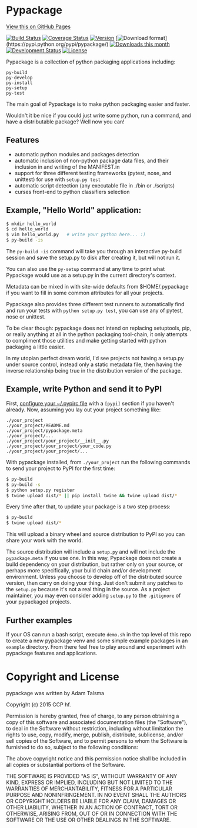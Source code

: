 # Pypackage

[View this on GitHub Pages](http://ccpgames.github.io/pypackage/)

[![Build Status](https://travis-ci.org/ccpgames/pypackage.svg?branch=master)](https://travis-ci.org/ccpgames/pypackage)
[![Coverage Status](https://coveralls.io/repos/ccpgames/pypackage/badge.svg?branch=master)](https://coveralls.io/r/ccpgames/pypackage?branch=master)
[![Version](https://img.shields.io/pypi/v/pypackage.svg)](https://pypi.python.org/pypi/pypackage/)
[![Download format](https://img.shields.io/badge/format-wheel-green.svg?)](https://pypi.python.org/pypi/pypackage/)
[![Downloads this month](https://img.shields.io/pypi/dm/pypackage.svg)](https://pypi.python.org/pypi/pypackage/)
[![Development Status](https://img.shields.io/badge/status-beta-orange.svg)](https://pypi.python.org/pypi/pypackage/)
[![License](https://img.shields.io/github/license/ccpgames/pypackage.svg)](https://pypi.python.org/pypi/pypackage/)

Pypackage is a collection of python packaging applications including:

    py-build
    py-develop
    py-install
    py-setup
    py-test

The main goal of Pypackage is to make python packaging easier and faster.

Wouldn't it be nice if you could just write some python, run a command, and
have a distributable package? Well now you can!


## Features

 * automatic python modules and packages detection
 * automatic inclusion of non-python package data files, and their inclusion in and writing of the MANIFEST.in
 * support for three different testing frameworks (pytest, nose, and unittest) for use with `setup.py test`
 * automatic script detection (any executable file in ./bin or ./scripts)
 * curses front-end to python classifiers selection


## Example, "Hello World" application:

```bash
$ mkdir hello_world
$ cd hello_world
$ vim hello_world.py   # write your python here... :)
$ py-build -is
```

The `py-build -is` command will take you through an interactive py-build
session and save the setup.py to disk after creating it, but will not run it.

You can also use the `py-setup` command at any time to print what Pypackage
would use as a setup.py in the current directory's context.

Metadata can be mixed in with site-wide defaults from $HOME/.pypackage if you
want to fill in some common attributes for all your projects.

Pypackage also provides three different test runners to automatically find and
run your tests with `python setup.py test`, you can use any of pytest, nose or
unittest.

To be clear though: pypackage does not intend on replacing setuptools, pip, or
really anything at all in the python packaging tool-chain, it only attempts to
compliment those utilities and make getting started with python packaging a
little easier.

In my utopian perfect dream world, I'd see projects not having a setup.py under
source control, instead only a static metadata file, then having the inverse
relationship being true in the distribution version of the package.


## Example, write Python and send it to PyPI

First, [configure your ~/.pypirc file](https://docs.python.org/2/distutils/packageindex.html#pypirc) with a `[pypi]` section if you haven't already. Now, assuming you lay out your project something like:

    ./your_project
    ./your_project/README.md
    ./your_project/pypackage.meta
    ./your_project/...
    ./your_project/your_project/__init__.py
    ./your_project/your_project/your_code.py
    ./your_project/your_project/...

With pypackage installed, from `./your_project` run the following commands to send your project to PyPI for the first time:

```bash
$ py-build
$ py-build -s
$ python setup.py register
$ twine upload dist/* || pip install twine && twine upload dist/*
```

Every time after that, to update your package is a two step process:

```bash
$ py-build
$ twine upload dist/*
```

This will upload a binary wheel and source distribution to PyPI so you can share your work with the world.

The source distribution will include a `setup.py` and will not include the `pypackage.meta` if you use one. In this way, Pypackage does not create a build dependency on your distribution, but rather only on your source, or perhaps more specifically, your build chain and/or development environment. Unless you choose to develop off of the distributed source version, then carry on doing your thing. Just don't submit any patches to the `setup.py` because it's not a real thing in the source. As a project maintainer, you may even consider adding `setup.py` to the `.gitignore` of your pypackaged projects.


## Further examples

If your OS can run a bash script, execute `demo.sh` in the top level of this repo to create a new pypackage venv and some simple example packages in an `example` directory. From there feel free to play around and experiment with pypackage features and applications.


# Copyright and License

pypackage was written by Adam Talsma

Copyright (c) 2015 CCP hf.

Permission is hereby granted, free of charge, to any person obtaining a copy
of this software and associated documentation files (the "Software"), to deal
in the Software without restriction, including without limitation the rights
to use, copy, modify, merge, publish, distribute, sublicense, and/or sell
copies of the Software, and to permit persons to whom the Software is
furnished to do so, subject to the following conditions:

The above copyright notice and this permission notice shall be included in all
copies or substantial portions of the Software.

THE SOFTWARE IS PROVIDED "AS IS", WITHOUT WARRANTY OF ANY KIND, EXPRESS OR
IMPLIED, INCLUDING BUT NOT LIMITED TO THE WARRANTIES OF MERCHANTABILITY,
FITNESS FOR A PARTICULAR PURPOSE AND NONINFRINGEMENT. IN NO EVENT SHALL THE
AUTHORS OR COPYRIGHT HOLDERS BE LIABLE FOR ANY CLAIM, DAMAGES OR OTHER
LIABILITY, WHETHER IN AN ACTION OF CONTRACT, TORT OR OTHERWISE, ARISING FROM,
OUT OF OR IN CONNECTION WITH THE SOFTWARE OR THE USE OR OTHER DEALINGS IN THE
SOFTWARE.
